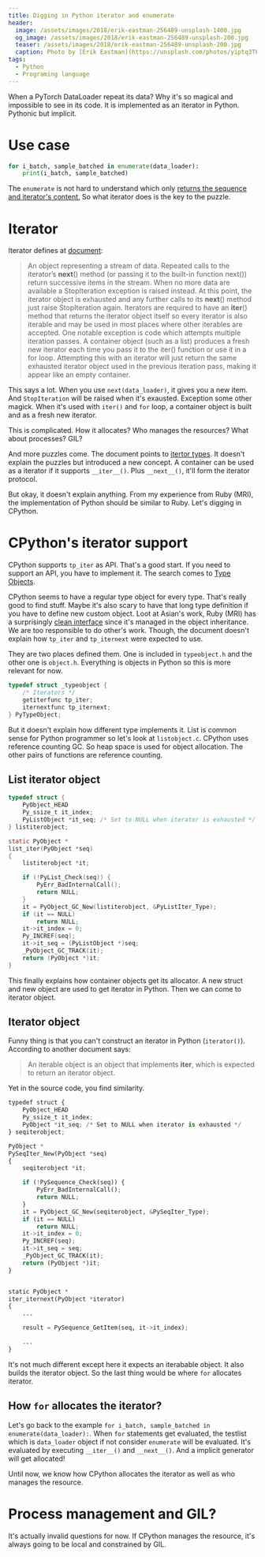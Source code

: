```yaml
---
title: Digging in Python iterator and enumerate
header:
  image: /assets/images/2018/erik-eastman-256489-unsplash-1400.jpg
  og_image: /assets/images/2018/erik-eastman-256489-unsplash-200.jpg
  teaser: /assets/images/2018/erik-eastman-256489-unsplash-200.jpg
  caption: Photo by [Erik Eastman](https://unsplash.com/photos/yiptq3TFiX8?utm_source=unsplash&utm_medium=referral&utm_content=creditCopyText) on [Unsplash](https://unsplash.com/search/photos/iterable?utm_source=unsplash&utm_medium=referral&utm_content=creditCopyText)
tags:
  - Python
  - Programing language
---
```


When a PyTorch DataLoader repeat its data? Why it's so magical and impossible to see in its code. It is implemented as an iterator in Python. Pythonic but implicit.

# Use case

```python
for i_batch, sample_batched in enumerate(data_loader):
    print(i_batch, sample_batched)
```

The `enumerate` is not hard to understand which only [returns the sequence and iterator's content.](https://docs.python.org/3/library/functions.html#enumerate)
So what iterator does is the key to the puzzle.

# Iterator

Iterator defines at [document](https://docs.python.org/3/glossary.html#term-iterator):
> An object representing a stream of data. Repeated calls to the iterator’s __next__() method (or passing it to the built-in function next()) return successive items in the stream. When no more data are available a StopIteration exception is raised instead. At this point, the iterator object is exhausted and any further calls to its __next__() method just raise StopIteration again. Iterators are required to have an __iter__() method that returns the iterator object itself so every iterator is also iterable and may be used in most places where other iterables are accepted. One notable exception is code which attempts multiple iteration passes. A container object (such as a list) produces a fresh new iterator each time you pass it to the iter() function or use it in a for loop. Attempting this with an iterator will just return the same exhausted iterator object used in the previous iteration pass, making it appear like an empty container.

This says a lot. When you use `next(data_loader)`, it gives you a new item.
And `StopIteration` will be raised when it's exausted. Exception some other magick. When it's used with `iter()` and `for` loop, a container object is built and as a fresh new iterator.

This is complicated. How it allocates? Who manages the resources? What about processes? GIL?

And more puzzles come. The document points to [itertor types](https://docs.python.org/3/library/stdtypes.html#typeiter). It doesn't explain the puzzles but introduced a new concept. A container can be used as a iterator if it supports `__iter__()`. Plus `__next__()`, it'll form the iterator protocol.

But okay, it doesn't explain anything. From my experience from Ruby (MRI),
the implementation of Python should be similar to Ruby. Let's digging in  CPython.

# CPython's iterator support

CPython supports `tp_iter` as API. That's a good start. If you need to support an API, you have to implement it. The search comes to [Type Objects](https://docs.python.org/3/c-api/typeobj.html).

CPython seems to have a regular type object for every type. That's really good to find stuff. Maybe it's also scary to have that long type definition if you have to define new custom object. Loot at Asian's work, Ruby (MRI) has a surprisingly [clean interface](https://silverhammermba.github.io/emberb/c/#data) since it's managed in the object inheritance. We are too responsible to do other's work.
Though, the document doesn't explain how `tp_iter` and `tp_iternext` were expected to use.

They are two places defined them. One is included in `typeobject.h` and the other one is `object.h`. Everything is objects in Python so this is more relevant for now.

```c
typedef struct _typeobject {
    /* Iterators */
    getiterfunc tp_iter;
    iternextfunc tp_iternext;
} PyTypeObject;
```

But it doesn't explain how different type implements it. List is common sense for Python programmer so let's look at `listobject.c`. CPython uses reference counting GC. So heap
space is used for object allocation. The other pairs of functions are reference counting.

## List iterator object

```c
typedef struct {
    PyObject_HEAD
    Py_ssize_t it_index;
    PyListObject *it_seq; /* Set to NULL when iterator is exhausted */
} listiterobject;

static PyObject *
list_iter(PyObject *seq)
{
    listiterobject *it;

    if (!PyList_Check(seq)) {
        PyErr_BadInternalCall();
        return NULL;
    }
    it = PyObject_GC_New(listiterobject, &PyListIter_Type);
    if (it == NULL)
        return NULL;
    it->it_index = 0;
    Py_INCREF(seq);
    it->it_seq = (PyListObject *)seq;
    _PyObject_GC_TRACK(it);
    return (PyObject *)it;
}
```

This finally explains how container objects get its allocator. A new struct and new object are used to get iterator in Python. Then we can come to iterator object.

## Iterator object

Funny thing is that you can't construct an iterator in Python (`iterator()`). According to another document says:

> An iterable object is an object that implements __iter__, which is expected to return an iterator object.

Yet in the source code, you find similarity.

```python
typedef struct {
    PyObject_HEAD
    Py_ssize_t it_index;
    PyObject *it_seq; /* Set to NULL when iterator is exhausted */
} seqiterobject;

PyObject *
PySeqIter_New(PyObject *seq)
{
    seqiterobject *it;

    if (!PySequence_Check(seq)) {
        PyErr_BadInternalCall();
        return NULL;
    }
    it = PyObject_GC_New(seqiterobject, &PySeqIter_Type);
    if (it == NULL)
        return NULL;
    it->it_index = 0;
    Py_INCREF(seq);
    it->it_seq = seq;
    _PyObject_GC_TRACK(it);
    return (PyObject *)it;
}


static PyObject *
iter_iternext(PyObject *iterator)
{
    ...

    result = PySequence_GetItem(seq, it->it_index);

    ...
}
```

It's not much different except here it expects an iterabable object. It also
builds the iterator object. So the last thing would be where `for` allocates
iterator.

## How `for` allocates the iterator?

Let's go back to the example `for i_batch, sample_batched in enumerate(data_loader):`.
When `for` statements get evaluated, the testlist which is `data_loader` object if not consider `enumerate` will be evaluated. It's evaluated by executing `__iter__()`
and `__next__()`. And a implicit generator will get allocated!

Until now, we know how CPython allocates the iterator as well as who manages the resource.

# Process management and GIL?

It's actually invalid questions for now. If CPython manages the resource, it's
always going to be local and constrained by GIL.
